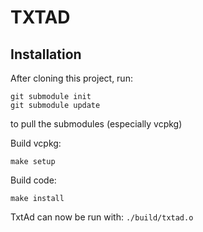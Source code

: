 # TXTAD

## Installation 
After cloning this project, run: 
```
git submodule init 
git submodule update 
``` 
to pull the submodules (especially vcpkg)

Build vcpkg: 
```
make setup 
``` 

Build code: 
```
make install 
```

TxtAd can now be run with: `./build/txtad.o`
